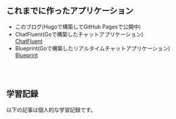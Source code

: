 ## これまでに作ったアプリケーション

- このブログ(Hugoで構築してGitHub Pagesで公開中)  
- ChatFluent(Goで構築したチャットアプリケーション)  
  [ChatFluent](https://chatfluent-f4lbbotlca-uc.a.run.app)
- Blueprint(Goで構築したリアルタイムチャットアプリケーション)  
  [Blueprint](https://blueprint-e6cexn42ya-uc.a.run.app/chat)


<br/>
<br/>  

## 学習記録
以下の記事は個人的な学習記録です。  
